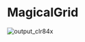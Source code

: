 # MagicalGrid
![output_clr84x](https://cloud.githubusercontent.com/assets/19235301/25306884/abc45616-279f-11e7-91e4-c2d83ab58d21.gif)
